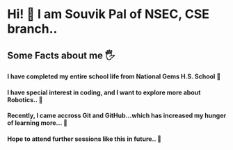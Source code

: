 # Hi! 👋  I am Souvik Pal of NSEC, CSE branch..

## Some Facts about me 🖐️
#### I have completed my entire school life from National Gems H.S. School  🏫

#### I have special interest in coding, and I want to explore more about Robotics.. 🤖

#### Recently, I came accross Git and GitHub...which has increased my hunger of learning more... 🙂

#### Hope to attend further sessions like this in future.. 🤔
